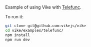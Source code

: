 Example of using Vike with [Telefunc](https://telefunc.com).

To run it:

```bash
git clone git@github.com:vikejs/vike
cd vike/examples/telefunc/
npm install
npm run dev
```
